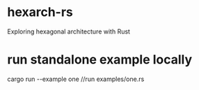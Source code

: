 # hexarch-rs
Exploring hexagonal architecture with Rust

# run standalone example locally
cargo run --example one //run examples/one.rs 
